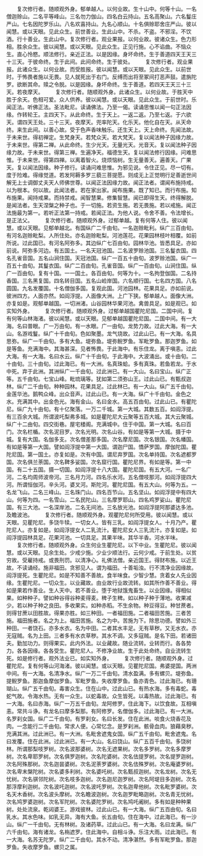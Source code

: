 <!-- { "loadSidebar": true } -->
　　复次修行者。随顺观外身。郁单越人。以何业故。生十山中。何等十山。一名僧迦赊山。二名平等峰山。三名勿力伽山。四名白云持山。五名高聚山。六名鬘庄严山。七名因陀罗乐山。八名欢喜持山。九名心顺山。十名俱赊耶舍庄严山。彼以闻慧。或以天眼。见此众生。前世善业。生此山中。不杀。不盗。不邪淫。不饮酒。行十善业。生此山中。复次修行者。观业果报。以何业故。彼诸众生。色力形相。胜余众生。彼以闻慧。或以天眼。见此众生。正见行施。心不谄曲。不恼众生。直心怜愍。顺法修行。亲近正法。以是因缘。身坏命终。生于善道四天王天三十三天。于彼命终。生于此间。此间命终。生于彼处。
　　复次修行者。观业果报。此诸众生。以何业故。而受胜报。彼以闻慧。或以天眼。见此众生。以前世时。于怖畏者施以无畏。见人就死出于右门。反缚而出将至冢间打恶声鼓。遣旃陀罗。欲断其命。赎之令脱。以是因缘。身坏命终。生于善道。若四天王天三十三天。若夜摩天。
　　复次修行者。随顺观外身。此诸众生。以何业故。于胜天中胜于余天。色相可爱。众人供养。彼以闻慧。或以天眼。见此众生。于前世时。乐闻正法。听佛正法。圣法毗尼。读诵佛法。乃至一偈。读诵思惟以闻一句正法因缘。作转轮王。主四天下。从此命终。生于天上。一返二返。乃至七返。于六欲天。谓四天王处。三十三天。夜摩天。兜率陀天。化乐天。他化自在天。从天命终。来生此间。以善心故。受于色声香味触乐。还生天上。天上命终。先闻法故。于未来世。得初禅定。生梵身天。若梵众天。若大梵天。复以闻法种子因缘力故。于未来世。得第二禅。从此命终。生少光天。无量光天。光音天。复以闻法种子因缘力故。于未来世。得第三禅。生遍净天。福德生天。复以闻法修行因缘。问难思惟。于未来世。得第四禅。以离着智火。烧烦恼树。生无量善天。遍善天。广果天。复以闻法因缘。种子修行。读诵问难思惟。为邪见说。令住正见。尽一切有。度于险难。得缘觉道。若发阿耨多罗三藐三菩提愿。则成无上正觉明行足善逝世间解无上士调御丈夫天人师佛世尊。以闻正法因缘力故。闻正法者。谓闻布施持戒。以为根本。何以故。此闻法者。若在家出家。闻布施果。既了知已。而行布施。知布施果。闻持戒果。而持禁戒。闻智慧果。修集智慧。闻已即得生天。终得解脱。是闻法者。生天涅槃之种子也。于一切施。若资生施。若无畏施。若以戒施。闻正法施最为第一。若听正法第一持戒。若闻正法。为他人说。令舍不善。令法增长。是正法父。
　　复次修行者。随顺观外身。过郁单越。复有何等人住。彼以闻慧。或以天眼。见郁单越北。有国纵广二千由旬。一名迦赊毗利。纵广三百由旬。有河名迦赊毗梨。人所住处。亦名迦赊毗梨。河池莲花。花果园林枝叶相覆。如前所说。过此国已。有河名阿弥多。其边纵广七百由旬。园林华池。皆悉具足。亦如前说。阿弥多河边。有五国土。一名天冠池国。二名波罗赊池国。三名鬘衣国。四名孔雀音国。五名山涧住国。天冠池国。纵广一百五十由旬。波罗赊池国。纵广一百五十由旬。其鬘衣国。纵广二百由旬。孔雀音国。纵广一百由旬。山涧住国。纵广一百由旬。复有十国。一一国土。各百由旬。何等为十。一名拘登伽国。二名持香国。三名黑复国。四名转目国。五名山崄岸国。六名顺行国。七名四方国。八名圆国。九名发覆国。十名僧伽多国。复观此国。河池园林。花果具足。亦如前说。彼洲四方。人面亦然。如阎浮提。人面像大洲。上广下狭。郁单越人。面像大洲。亦复如是。观郁单越国。一切洲渚。山谷园林华果河池。禽兽具足。如是观已。如实知外身。
　　复次修行者。随顺观外身。过郁单越国瞿陀尼国。二国中间。复有何等山林海渚。彼以闻慧。或以天眼。见郁单越国瞿陀尼国。二国中间。有一大海。名曰普眼。广一万由旬。有一水眼。广一由旬。龙势力故。过此大海。有一大山。名游戏鬘。纵广十千由旬。色如聚墨。龙气烧故。过此山已。有一大海。名具思弥。纵广一千由旬。多有大鱼。堤弥鱼。堤弥鲵罗鱼。军毗罗鱼。那迦罗鱼。如是等鱼。充满海中。其海甚深。见者怖畏。于此海中。有乐住龙。离于嗔恚。过此大海。有一大海。名曰水云。纵广十千由旬。于此海中。大波涌出。或十由旬。二十由旬。三十由旬。过此海已。有一大洲。名真珠蛤。多有真珠。若鱼若龙。于水中死。弃于此洲。其洲纵广一千由旬。过此洲已。有一大山。名曰宝山。纵广正等。五千由旬。七宝山峰。毗琉璃等。犹如第二须弥山王。过此山已。有甄叔迦林。纵广二千由旬。种种园林。花果具足。过此林已。有一大山。纵广五千由旬。金莲华池。鹅鸭众峰。出众音声。过此山已。有一大海。纵广十千由旬。金色之水。充满其中。出金色光。海有金山。名曰金水。高五百由旬。过此山已。有瞿陀尼。纵广九十由旬。有十亿聚落。一万二千城。第一大城。其数五百。如阎浮提。有三百余大城。所谓波吒梨弗多城。如是瞿陀尼大云聚等五百大城。其大云聚城。纵广十二由旬。四交街巷。屋宅楼阁。充满城中。住于中国。第一大城。名曰百门。次名栏楯。次名泥目罗。次名光明。次名山谷。有如是等第一大城。摄于中城。复有大国。名伽多支。次名僧差那多国。次名摩尼国。次名银国。次名幡国。有如是等第一大国。譬如阎浮提中第一大国。谓迦尸国。憍萨罗国。摩伽陀国。瞿陀尼国。第一国土。亦复如是。次有中国。谓尼弃罗国。次名单持国。次名遮都罗国。次名俱兰荼国。次名鞞多娑国。次名窟行国。瞿陀尼界。有如是等。第一中国。有二十五国。摄一切国。如阎浮提十八大国。瞿陀尼国。有五大河。一名广河。二名均周师波帝河。三名月力河。四名乐水河。五名僧吱那河。如阎浮提四大河。所谓恒伽河。辛头河。婆叉河。斯陀河。瞿陀尼国。有五大山。何等为五。一名龙飞山。二名三峰山。三名珠门山。四名百节山。五名坚山。如阎浮提中有四大山。何等为四。一名雪山。二名民陀山。三名摩罗耶山。四名鸡罗娑山。瞿陀尼国。有三大池。一名深岸池。二名无间池。三名放光池。如阎浮提阿那婆达多池。及瞻波池。
　　复次修行者。随顺观外身。观瞿陀尼何所受用。彼以闻慧。或以天眼。见瞿陀尼。多饶牛犊。一切女人。皆有三乳。如阎浮提女人。十月乃产。瞿陀尼人。亦复如是。如阎浮提女人二乳流汁。瞿陀尼女人三乳流汁。亦复如是。如阎浮提园林具足。花果河池。一切具足。其果半味。其华半香。河水半味。
　　复次修行者。随顺观外身。众生何业生瞿陀尼。以下中业。生瞿陀尼。彼以闻慧。或以天眼。见余生处。少戒少施。少业少顺法行。云何少戒。于前生处。以贫穷故。受雇持戒。或畏刑罚。以清净心。礼佛法僧。亲近国王。得财布施。以近王故。不读诵经。施非福田。贪邪见人。谓为福田。十善垢浊。行不清净业因缘故。阎浮提死。生瞿陀尼。如是不知善不善故。食半味食。少智少慧。贪着女人先业因缘。生瞿陀尼。一切众生。以业藏故。由业故行业故流转。如其所作善不善业。得如是果若作善业。生人天中。若不善业。堕于地狱饿鬼畜生。以业因缘。得相似果。如种种子。譬如种谷得谷种麦得麦。稗子生稗。如以种子种于薄地。收果减少。若以种子种之良田。多收果实。如种赤稻。不生余物。种豆得豆。种甘蔗者。则得甘蔗以田胜故。得果亦胜。如三种田。一者福田施。二者福田苦施。三者苦施。福田施者。名之为上。福田苦施。名之为中。苦施为下。除思功德。譬如外三种田。一者饶石。亦多水衣。名为中田。二者其水丰足。无有草秽。又无水衣。亦无寇贼。名为上田。三者多有水衣草秽。其水不调。又多寇贼。是名下田。若诸田夫。勤加功力。则得果实。此内外法。以业藏故。随业流转。业转而行。各各势力。各各因缘。各各受生。瞿陀尼人。不修净业故。生于此处命终。自业流转生死。如是修行者。观外法业已。如实知外身。
　　复次修行者。随顺观外身。过瞿陀尼。复有何等山河海渚。彼以闻慧。或以天眼。见瞿陀尼国。弗婆提国。两洲中间。有一大海。名清净水。纵广一万二千由旬。清水盈满。多有螺贝。堤弥鱼。提鲵罗鱼。那迦鱼摩伽罗鱼。军毗罗鱼。失收摩罗鱼。鱼亦青色。过此海已。有珊瑚山。纵广五千由旬。毒害众生。住在山中。过此山已。有热水海。多有毒蛇。毒蛇气故。令海水热。无有一众生。以蛇毒故。众生皆死。以毒热故。过此海已。有一大海。名曰赤海。纵广一万五千由旬。龙阿修罗。住此海下。以饮食故。互相嗔恚。常共斗诤。有龙名曰摩多梨那。有阿修罗。名僧伽多。过此海已。有一大洲。名罗刹女国。纵广二千由旬。有罗刹女。名曰长发。住在此洲。啖食火烧香花及肉。一念能行二千由旬。常求人便。心常忆念。是罗刹洲。骸骨血肉。狼藉臭秽。充满其洲。过此洲已。有一大洲。名毗舍遮鬼女国。纵广五千由旬。毗舍遮鬼。名曰发覆。住在此洲。过此洲已。有一大山。名曰饶山。纵广五百千由旬。多饶树林。所谓那梨吱罗树。次名波那婆树。次名无遮果树。次名多罗树。次名多摩罗树。次名卑耶罗树。次名俱罗迦树。次名陀婆树。次名佉提罗树。次名提罗迦树。次名阿殊那树。次名迦昙婆树。次名泥荼罗婆树。次名佉殊罗树。次名庵婆罗树。次名卑末槃陀树。次名婆多利树。次名婆吒树。次名甄叔迦树。次名龙树。次名无忧树。次名骐邻陀树。次名吱多迦树。次名迦尼迦罗树。次名阿堤目多迦树。次名那浮摩利迦树。次名波吒迦树。次名波吒罗树。次名迦卑他树。次名毗罗婆树。次名天木香树。次名波头摩树。次名瞻波迦树。次名迦罗毗略迦树。次名青无忧树。次名鸠罗婆迦树。次名军陀树。次名婆陀罗树。次名鸠吒阇树。多有如是种种果树。处处流泉。乾闼婆王。游戏彼林。过此山已。有一大海。纵广五百由旬。名曰乳水。其水色味。如乳无异。海有大鱼。长五由旬。住在海中。过此海已。有一沙山。纵广一千由旬。无有林树。及诸药草。过此山已。有一大海。名曰龙满。纵广六千由旬。海有诸龙。名栴遮罗。住此海中。自相斗诤。乐注大雨。过此海已。有一大海。名苏无陀罗。纵广二千由旬。其水不动。清净湛然。多有军毗罗鱼。那迦罗鱼。失收摩罗鱼。螺贝之属。

